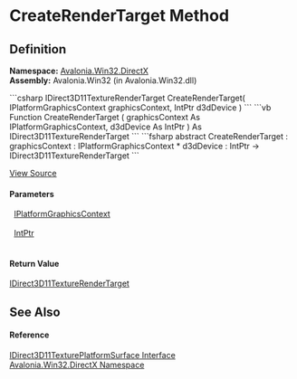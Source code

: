 # CreateRenderTarget Method




## Definition
**Namespace:** <a href="N_Avalonia_Win32_DirectX">Avalonia.Win32.DirectX</a>  
**Assembly:** Avalonia.Win32 (in Avalonia.Win32.dll)

<Tabs groupId="api-code-preview">
<TabItem value="csharp" label="C#">
```csharp
IDirect3D11TextureRenderTarget CreateRenderTarget(
	IPlatformGraphicsContext graphicsContext,
	IntPtr d3dDevice
)
```
</TabItem>
<TabItem value="vb" label="VB">
```vb
Function CreateRenderTarget ( 
	graphicsContext As IPlatformGraphicsContext,
	d3dDevice As IntPtr
) As IDirect3D11TextureRenderTarget
```
</TabItem>
<TabItem value="fsharp" label="F#">
```fsharp
abstract CreateRenderTarget : 
        graphicsContext : IPlatformGraphicsContext * 
        d3dDevice : IntPtr -> IDirect3D11TextureRenderTarget 
```
</TabItem>
</Tabs>



<a href="https://github.com/AvaloniaUI/Avalonia/tree/master/src/Windows/Avalonia.Win32/DirectX/IDirect3D11TexturePlatformSurface.cs" title="View the source code">View Source</a>



#### Parameters
<dl><dt>  <a href="T_Avalonia_Platform_IPlatformGraphicsContext">IPlatformGraphicsContext</a></dt><dd> </dd><dt>  <a href="https://learn.microsoft.com/dotnet/api/system.intptr" target="_blank" rel="noopener noreferrer">IntPtr</a></dt><dd> </dd></dl>

#### Return Value
<a href="T_Avalonia_Win32_DirectX_IDirect3D11TextureRenderTarget">IDirect3D11TextureRenderTarget</a>

## See Also


#### Reference
<a href="T_Avalonia_Win32_DirectX_IDirect3D11TexturePlatformSurface">IDirect3D11TexturePlatformSurface Interface</a>  
<a href="N_Avalonia_Win32_DirectX">Avalonia.Win32.DirectX Namespace</a>  

